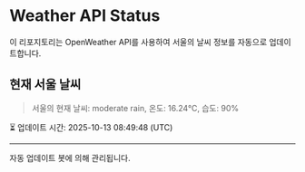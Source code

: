 
# Weather API Status

이 리포지토리는 OpenWeather API를 사용하여 서울의 날씨 정보를 자동으로 업데이트합니다.

## 현재 서울 날씨
> 서울의 현재 날씨: moderate rain, 온도: 16.24°C, 습도: 90%

⏳ 업데이트 시간: 2025-10-13 08:49:48 (UTC)

---
자동 업데이트 봇에 의해 관리됩니다.
